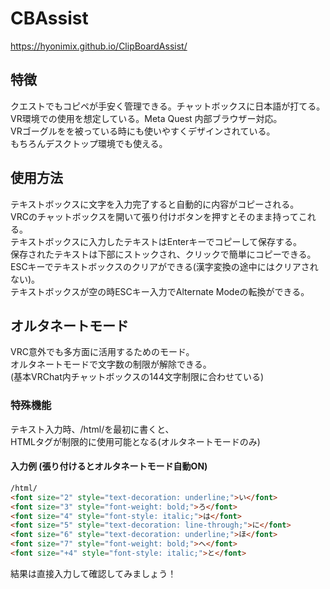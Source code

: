 # CBAssist
https://hyonimix.github.io/ClipBoardAssist/

## 特徴
クエストでもコピペが手安く管理できる。チャットボックスに日本語が打てる。<br>
VR環境での使用を想定している。Meta Quest 内部ブラウザー対応。<br>
VRゴーグルをを被っている時にも使いやすくデザインされている。<br>
もちろんデスクトップ環境でも使える。

## 使用方法
テキストボックスに文字を入力完了すると自動的に内容がコピーされる。<br>
VRCのチャットボックスを開いて張り付けボタンを押すとそのまま持ってこれる。<br>
テキストボックスに入力したテキストはEnterキーでコピーして保存する。<br>
保存されたテキストは下部にストックされ、クリックで簡単にコピーできる。<br>
ESCキーでテキストボックスのクリアができる(漢字変換の途中にはクリアされない)。<br>
テキストボックスが空の時ESCキー入力でAlternate Modeの転換ができる。

## オルタネートモード
VRC意外でも多方面に活用するためのモード。<br>
オルタネートモードで文字数の制限が解除できる。<br>
(基本VRChat内チャットボックスの144文字制限に合わせている)

### 特殊機能
テキスト入力時、/html/を最初に書くと、<br>
HTMLタグが制限的に使用可能となる(オルタネートモードのみ)

#### 入力例 (張り付けるとオルタネートモード自動ON)
```html
/html/
<font size="2" style="text-decoration: underline;">い</font>
<font size="3" style="font-weight: bold;">ろ</font>
<font size="4" style="font-style: italic;">は</font>
<font size="5" style="text-decoration: line-through;">に</font>
<font size="6" style="text-decoration: underline;">ほ</font>
<font size="7" style="font-weight: bold;">へ</font>
<font size="+4" style="font-style: italic;">と</font>
```
結果は直接入力して確認してみましょう！
